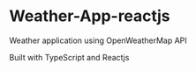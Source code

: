 # Weather-App-reactjs
Weather application using OpenWeatherMap API

Built with TypeScript and Reactjs
